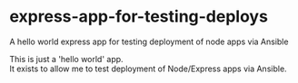 # express-app-for-testing-deploys
A hello world express app for testing deployment of node apps via Ansible

This is just a 'hello world' app.  
It exists to allow me to test deployment of Node/Express apps via Ansible.  
